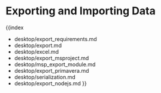Exporting and Importing Data
=============================
{{index
- desktop/export_requirements.md
- desktop/export.md
- desktop/excel.md
- desktop/export_msproject.md
- desktop/msp_export_module.md
- desktop/export_primavera.md
- desktop/serialization.md
- desktop/export_nodejs.md
}}